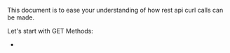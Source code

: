 This document is to ease your understanding of how rest api curl  calls can be made.

Let's start with GET Methods:

* 